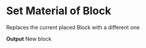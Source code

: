 # Set Material of Block

Replaces the current placed Block with a different one
 <br>

**Output**
New block
<br>
